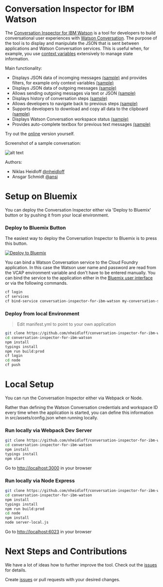 # Conversation Inspector for IBM Watson

The [Conversation Inspector for IBM Watson](https://github.com/nheidloff/conversation-inspector-for-ibm-watson) is a tool for developers to build conversational user experiences with [Watson Conversation](https://www.ibm.com/watson/developercloud/conversation.html). The purpose of the tool is to display and manipulate the JSON that is sent between applications and Watson Conversation services. This is useful when, for example, you use [context variables](https://console.bluemix.net/docs/services/conversation/dialog-build.html#context) extensively to manage state information.

Main functionality:

* Displays JSON data of incomging messages [(sample)](https://github.com/nheidloff/conversation-inspector-for-ibm-watson/raw/master/screenshots/help1.png) and provides filters, for example only context variables [(sample)](https://github.com/nheidloff/conversation-inspector-for-ibm-watson/raw/master/screenshots/help3.png)
* Displays JSON data of outgoing messages [(sample)](https://github.com/nheidloff/conversation-inspector-for-ibm-watson/raw/master/screenshots/help5.png)
* Allows sending outgoing messages via text or JSON [(sample)](https://github.com/nheidloff/conversation-inspector-for-ibm-watson/raw/master/screenshots/help2.png)
* Displays history of conversation steps [(sample)](https://github.com/nheidloff/conversation-inspector-for-ibm-watson/raw/master/screenshots/help4.png)
* Allows developers to navigate back to previous steps [(sample)](https://github.com/nheidloff/conversation-inspector-for-ibm-watson/raw/master/screenshots/help6.png)
* Supports developers to download and copy all data to the clipboard [(sample)](https://github.com/nheidloff/conversation-inspector-for-ibm-watson/raw/master/screenshots/help7.png)
* Displays Watson Conversation workspace status [(sample)](https://github.com/nheidloff/conversation-inspector-for-ibm-watson/raw/master/screenshots/help9.png)
* Provides auto-complete textbox for previous text messages [(sample)](https://github.com/nheidloff/conversation-inspector-for-ibm-watson/raw/master/screenshots/help8.png)

Try out the [online](http://conversation-inspector-for-ibm-watson.w3ibm.mybluemix.net) version yourself.

Screenshot of a sample conversation:

![alt text](https://github.com/nheidloff/conversation-inspector-for-ibm-watson/raw/master/screenshots/conversation.png "Conversation Inspector for IBM Watson")

Authors: 

* Niklas Heidloff [@nheidloff](http://twitter.com/nheidloff)
* Ansgar Schmidt [@ansi](https://twitter.com/ansi)


# Setup on Bluemix

You can deploy the Conversation Inspector either via 'Deploy to Bluemix' button or by pushing it from your local environment.


### Deploy to Bluemix Button

The easiest way to deploy the Conversation Inspector to Bluemix is to press this button.

[![Deploy to Bluemix](https://bluemix.net/deploy/button.png)](https://bluemix.net/deploy?repository=https://github.com/nheidloff/conversation-inspector-for-ibm-watson)

You can bind a Watson Conversation service to the Cloud Foundry application. In this case the Watson user name and password are read from the VCAP environment variable and don't have to be entered manually. You can bind the service to the application either in the [Bluemix user interface](https://console.bluemix.net/dashboard/apps) or via the following commands.

```bash
cf login
cf services
cf bind-service conversation-inspector-for-ibm-watson my-conversation-service-name
```


### Deploy from local Environment

> Edit manifest.yml to point to your own application

```bash
git clone https://github.com/nheidloff/conversation-inspector-for-ibm-watson.git
cd conversation-inspector-for-ibm-watson
npm install
typings install
npm run build:prod
cf login
cd node
cf push
```


# Local Setup

You can run the Conversation Inspector either via Webpack or Node.

Rather than defining the Watson Conversation credentials and workspace ID every time when the application is started, you can define this information in src/assets/config.json when running locally.


### Run locally via Webpack Dev Server

```bash
git clone https://github.com/nheidloff/conversation-inspector-for-ibm-watson.git
cd conversation-inspector-for-ibm-watson
npm install
typings install
npm start
```
Go to [http://localhost:3000](http://localhost:3000) in your browser


### Run locally via Node Express

```bash
git clone https://github.com/nheidloff/conversation-inspector-for-ibm-watson.git
cd conversation-inspector-for-ibm-watson
npm install
typings install
npm run build:prod
cd node
npm install
node server-local.js
```
Go to [http://localhost:6023](http://localhost:6023) in your browser


# Next Steps and Contributions

We have a lot of ideas how to further improve the tool. Check out the [issues](https://github.com/nheidloff/conversation-inspector-for-ibm-watson/issues) for details. 

Create [issues](https://github.com/nheidloff/conversation-inspector-for-ibm-watson/issues) or pull requests with your desired changes.